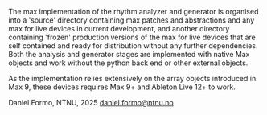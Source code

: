 The max implementation of the rhythm analyzer and generator is organised into a 'source' directory containing max patches and abstractions and any max for live devices in current development, and another directory containing 'frozen' production versions of the max for live devices that are self contained and ready for distribution without any further dependencies. Both the analysis and generator stages are implemented with native Max objects and work without the python back end or other external objects.

As the implementation relies extensively on the array objects introduced in Max 9, these devices requires Max 9+ and Ableton Live 12+ to work.

Daniel Formo, NTNU, 2025
daniel.formo@ntnu.no
